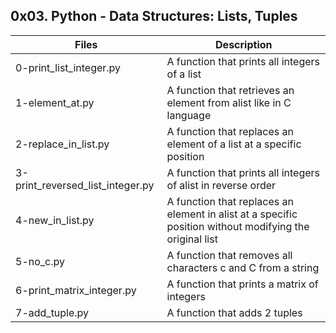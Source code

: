 <h2>0x03. Python - Data Structures: Lists, Tuples</h2>
<table>
    <thead>
	<th>Files</th>
	<th>Description</th>
    </thead>
    <tbody>
	<tr>
	    <td>0-print_list_integer.py</td>
	    <td>A function that prints all integers of a list</td>
	</tr>
	<tr>
	    <td>1-element_at.py</td>
            <td>A function that retrieves an element from alist like in C language</td>
        </tr>
	<tr>
	    <td>2-replace_in_list.py</td>
	    <td>A function that replaces an element of a list at a specific position</td>
	</tr>
	<tr>
            <td>3-print_reversed_list_integer.py</td>
            <td>A function that prints all integers of alist in reverse order</td>
        </tr>
	<tr>
            <td>4-new_in_list.py</td>
            <td>A function that replaces an element in alist at a specific position without modifying the original list</td>
        </tr>
	<tr>
            <td>5-no_c.py</td>
            <td>A function that removes all characters c and C from a string</td>
        </tr>
	<tr>
	    <td>6-print_matrix_integer.py</td>
	    <td>A function that prints a matrix of integers</td>
	</tr>
	<tr>
	    <td>7-add_tuple.py</td>
	    <td>A function that adds 2 tuples</td>
	</tr>
    </tbody>
</table>
